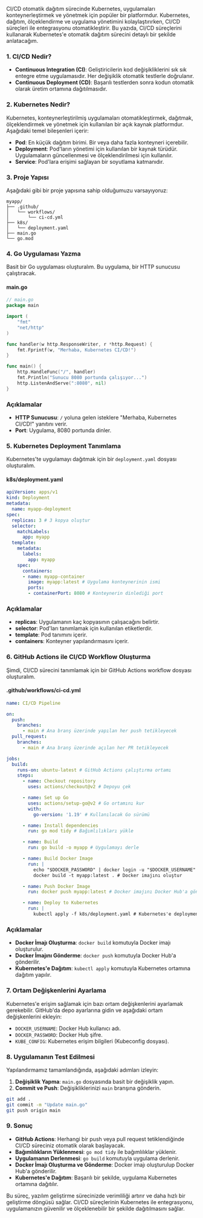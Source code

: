 CI/CD otomatik dağıtım sürecinde Kubernetes, uygulamaları konteynerleştirmek ve yönetmek için popüler bir platformdur. Kubernetes, dağıtım, ölçeklendirme ve uygulama yönetimini kolaylaştırırken, CI/CD süreçleri ile entegrasyonu otomatikleştirir. Bu yazıda, CI/CD süreçlerini kullanarak Kubernetes'e otomatik dağıtım sürecini detaylı bir şekilde anlatacağım.

### 1. CI/CD Nedir?

- **Continuous Integration (CI)**: Geliştiricilerin kod değişikliklerini sık sık entegre etme uygulamasıdır. Her değişiklik otomatik testlerle doğrulanır.
- **Continuous Deployment (CD)**: Başarılı testlerden sonra kodun otomatik olarak üretim ortamına dağıtılmasıdır.

### 2. Kubernetes Nedir?

Kubernetes, konteynerleştirilmiş uygulamaları otomatikleştirmek, dağıtmak, ölçeklendirmek ve yönetmek için kullanılan bir açık kaynak platformdur. Aşağıdaki temel bileşenleri içerir:

- **Pod**: En küçük dağıtım birimi. Bir veya daha fazla konteyneri içerebilir.
- **Deployment**: Pod'ların yönetimi için kullanılan bir kaynak türüdür. Uygulamaların güncellenmesi ve ölçeklendirilmesi için kullanılır.
- **Service**: Pod'lara erişimi sağlayan bir soyutlama katmanıdır.

### 3. Proje Yapısı

Aşağıdaki gibi bir proje yapısına sahip olduğumuzu varsayıyoruz:

```
myapp/
├── .github/
│   └── workflows/
│       └── ci-cd.yml
├── k8s/
│   └── deployment.yaml
├── main.go
└── go.mod
```

### 4. Go Uygulaması Yazma

Basit bir Go uygulaması oluşturalım. Bu uygulama, bir HTTP sunucusu çalıştıracak.

#### main.go

```go
// main.go
package main

import (
    "fmt"
    "net/http"
)

func handler(w http.ResponseWriter, r *http.Request) {
    fmt.Fprintf(w, "Merhaba, Kubernetes CI/CD!")
}

func main() {
    http.HandleFunc("/", handler)
    fmt.Println("Sunucu 8080 portunda çalışıyor...")
    http.ListenAndServe(":8080", nil)
}
```

### Açıklamalar

- **HTTP Sunucusu**: `/` yoluna gelen isteklere "Merhaba, Kubernetes CI/CD!" yanıtını verir.
- **Port**: Uygulama, 8080 portunda dinler.

### 5. Kubernetes Deployment Tanımlama

Kubernetes'te uygulamayı dağıtmak için bir `deployment.yaml` dosyası oluşturalım.

#### k8s/deployment.yaml

```yaml
apiVersion: apps/v1
kind: Deployment
metadata:
  name: myapp-deployment
spec:
  replicas: 3 # 3 kopya oluştur
  selector:
    matchLabels:
      app: myapp
  template:
    metadata:
      labels:
        app: myapp
    spec:
      containers:
      - name: myapp-container
        image: myapp:latest # Uygulama konteynerinin ismi
        ports:
        - containerPort: 8080 # Konteynerin dinlediği port
```

### Açıklamalar

- **replicas**: Uygulamanın kaç kopyasının çalışacağını belirtir.
- **selector**: Pod'ları tanımlamak için kullanılan etiketlerdir.
- **template**: Pod tanımını içerir.
- **containers**: Konteyner yapılandırmasını içerir.

### 6. GitHub Actions ile CI/CD Workflow Oluşturma

Şimdi, CI/CD sürecini tanımlamak için bir GitHub Actions workflow dosyası oluşturalım.

#### .github/workflows/ci-cd.yml

```yaml
name: CI/CD Pipeline

on:
  push:
    branches:
      - main # Ana branş üzerinde yapılan her push tetikleyecek
  pull_request:
    branches:
      - main # Ana branş üzerinde açılan her PR tetikleyecek

jobs:
  build:
    runs-on: ubuntu-latest # GitHub Actions çalıştırma ortamı
    steps:
      - name: Checkout repository
        uses: actions/checkout@v2 # Depoyu çek

      - name: Set up Go
        uses: actions/setup-go@v2 # Go ortamını kur
        with:
          go-version: '1.19' # Kullanılacak Go sürümü

      - name: Install dependencies
        run: go mod tidy # Bağımlılıkları yükle

      - name: Build
        run: go build -o myapp # Uygulamayı derle

      - name: Build Docker Image
        run: |
          echo "$DOCKER_PASSWORD" | docker login -u "$DOCKER_USERNAME" --password-stdin
          docker build -t myapp:latest . # Docker imajını oluştur

      - name: Push Docker Image
        run: docker push myapp:latest # Docker imajını Docker Hub'a gönder

      - name: Deploy to Kubernetes
        run: |
          kubectl apply -f k8s/deployment.yaml # Kubernetes'e deployment dosyasını uygula
```

### Açıklamalar

- **Docker İmajı Oluşturma**: `docker build` komutuyla Docker imajı oluşturulur.
- **Docker İmajını Gönderme**: `docker push` komutuyla Docker Hub'a gönderilir.
- **Kubernetes'e Dağıtım**: `kubectl apply` komutuyla Kubernetes ortamına dağıtım yapılır.

### 7. Ortam Değişkenlerini Ayarlama

Kubernetes'e erişim sağlamak için bazı ortam değişkenlerini ayarlamak gerekebilir. GitHub'da depo ayarlarına gidin ve aşağıdaki ortam değişkenlerini ekleyin:

- `DOCKER_USERNAME`: Docker Hub kullanıcı adı.
- `DOCKER_PASSWORD`: Docker Hub şifre.
- `KUBE_CONFIG`: Kubernetes erişim bilgileri (Kubeconfig dosyası).

### 8. Uygulamanın Test Edilmesi

Yapılandırmamız tamamlandığında, aşağıdaki adımları izleyin:

1. **Değişiklik Yapma**: `main.go` dosyasında basit bir değişiklik yapın.
2. **Commit ve Push**: Değişikliklerinizi `main` branşına gönderin.

```bash
git add .
git commit -m "Update main.go"
git push origin main
```

### 9. Sonuç

- **GitHub Actions**: Herhangi bir push veya pull request tetiklendiğinde CI/CD süreciniz otomatik olarak başlayacak.
- **Bağımlılıkların Yüklenmesi**: `go mod tidy` ile bağımlılıklar yüklenir.
- **Uygulamanın Derlenmesi**: `go build` komutuyla uygulama derlenir.
- **Docker İmajı Oluşturma ve Gönderme**: Docker imajı oluşturulup Docker Hub'a gönderilir.
- **Kubernetes'e Dağıtım**: Başarılı bir şekilde, uygulama Kubernetes ortamına dağıtılır.

Bu süreç, yazılım geliştirme sürecinizde verimliliği artırır ve daha hızlı bir geliştirme döngüsü sağlar. CI/CD süreçlerinin Kubernetes ile entegrasyonu, uygulamanızın güvenilir ve ölçeklenebilir bir şekilde dağıtılmasını sağlar.